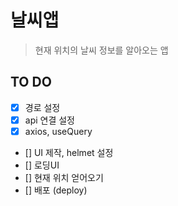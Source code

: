 # 날씨앱

> 현재 위치의 날씨 정보를 알아오는 앱

<!-- ## 실행방법 -->

## TO DO

- [x] 경로 설정
- [x] api 연결 설정
- [x] axios, useQuery
- [] UI 제작, helmet 설정
- [] 로딩UI
- [] 현재 위치 얻어오기
- [] 배포 (deploy)
